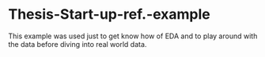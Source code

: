 # Thesis-Start-up-ref.-example
This example was used just to get know how of EDA and to play around with the data before diving into real world data.
